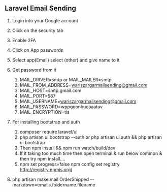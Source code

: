 ## Laravel Email Sending
1. Login into your Google account
2. Click on the security tab
3. Enable 2FA
4. Click on App passwords
5. Select app(Email) select (other) and give name to it
6. Get password from it <br/>
    1. MAIL_DRIVER=smtp or MAIL_MAILER=smtp
    2. MAIL_FROM_ADDRESS=wariszargarmailsending@gmail.com
    3. MAIL_HOST=smtp.gmail.com
    4. MAIL_PORT=587
    5. MAIL_USERNAME=wariszargarmailsending@gmail.com
    6. MAIL_PASSWORD=wppqoonhucaaatuv
    7. MAIL_ENCRYPTION=tls
    
7. For installing bootstrap and auth 
    1. composer require laravel/ui 
    2. php artisan ui bootstrap --auth or php artisan ui auth && php artisan ui bootstrap
    3. Then npm install && npm run watch/build/dev
    4. If it taking too much time then open terminal & run below common & then try npm install....
    5. npm set progress=false
       npm config set registry http://registry.npmjs.org/

8. php artisan make:mail OrderShipped --markdown=emails.foldername.filename       
 


